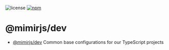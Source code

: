 ![license](https://img.shields.io/badge/License-Apache%202.0-blue?logo=apache&style=flat-square)
[![npm](https://img.shields.io/npm/v/@mimirjs/dev?logo=npm&style=flat-square)](https://www.npmjs.com/package/@mimirjs/dev)

# @mimirjs/dev

- [@mimirjs/dev](packages/dev/) Common base configurations for our TypeScript projects
